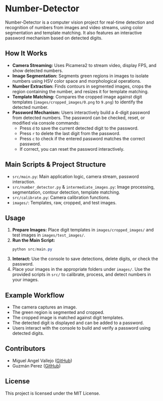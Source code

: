 
# Number-Detector


Number-Detector is a computer vision project for real-time detection and recognition of numbers from images and video streams, using color segmentation and template matching. It also features an interactive password mechanism based on detected digits.


## How It Works

- **Camera Streaming:** Uses Picamera2 to stream video, display FPS, and show detected numbers.
- **Image Segmentation:** Segments green regions in images to isolate numbers using HSV color space and morphological operations.
- **Number Extraction:** Finds contours in segmented images, crops the region containing the number, and resizes it for template matching.
- **Template Matching:** Compares the cropped image against digit templates (`images/cropped_images/0.png` to `9.png`) to identify the detected number.
- **Password Mechanism:** Users interactively build a 4-digit password from detected numbers. The password can be checked, reset, or modified via console commands:
    - Press `d` to save the current detected digit to the password.
    - Press `r` to delete the last digit from the password.
    - Press `c` to check if the entered password matches the correct password.
    - If correct, you can reset the password interactively.


## Main Scripts & Project Structure

- `src/main.py`: Main application logic, camera stream, password interaction.
- `src/number_detector.py` & `intermediate_images.py`: Image processing, segmentation, contour detection, template matching.
- `src/calibrate.py`: Camera calibration functions.
- `images/`: Templates, raw, cropped, and test images.

## Usage

1. **Prepare Images:** Place digit templates in `images/cropped_images/` and test images in `images/test_images/`.
2. **Run the Main Script:**
   ```powershell
   python src/main.py
   ```
3. **Interact:** Use the console to save detections, delete digits, or check the password.
4. Place your images in the appropriate folders under `images/`. Use the provided scripts in `src/` to calibrate, process, and detect numbers in your images.

## Example Workflow

- The camera captures an image.
- The green region is segmented and cropped.
- The cropped image is matched against digit templates.
- The detected digit is displayed and can be added to a password.
- Users interact with the console to build and verify a password using detected digits.

## Contributors

- Miguel Angel Vallejo ([GitHub](https://github.com/mangelv011))
- Guzmán Perez ([GitHub](https://github.com/Guso12345678))

## License

This project is licensed under the MIT License.




